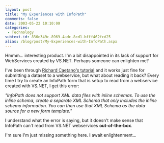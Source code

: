 ```yaml
---
layout: post
title: "My Experiences with InfoPath"
comments: false
date: 2003-05-22 10:10:00
categories:
 - Technology
subtext-id: 836e349c-8969-4adc-8cd1-bfff462fcd25
alias: /blog/post/My-Experiences-with-InfoPath.aspx
---
```



Hmmm... interesting product. I'm a bit disappointed in its lack of support for WebServices created by VS.NET. Perhaps someone can enlighten me?

I've been through [Richard Caetano's tutorial](http://www.stronglytyped.com/Articles/ABetterXMLDataEditor.html) and it works just fine for submitting a dataset to a webservice, but what about reading it back? Every time I try to create an InfoPath form that is setup to read from a webservice created with VS.NET, I get this error:

_"InfoPath does not support XML data files with inline schemas. To use the inline schema, create a separate XML Schema that only includes the inline schema information. You can then use that XML Schema as the data source for a new form template."_

I understand what the error is saying, but it doesn't make sense that InfoPath can't read from VS.NET webservices **out-of-the-box**.

I'm sure I'm just missing something here. I await enlightenment...
